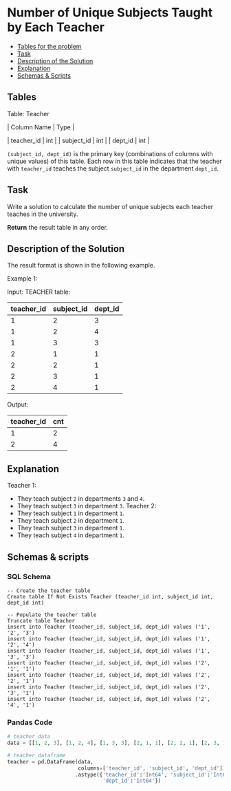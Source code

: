 # Number of Unique Subjects Taught by Each Teacher

- [Tables for the problem](#tables)
- [Task](#task)
- [Description of the Solution](#description-of-the-solution)
- [Explanation](#explanation)
- [Schemas & Scripts](#schemas--scripts)

## Tables 

Table: Teacher

| Column Name | Type |

| teacher_id  | int  |
| subject_id  | int  |
| dept_id     | int  |

`(subject_id, dept_id)` is the primary key (combinations of columns with unique values) of this table.
Each row in this table indicates that the teacher with `teacher_id` teaches the subject `subject_id` 
in the department `dept_id`.

## Task

Write a solution to calculate the number of unique subjects each teacher teaches in the university.

**Return** the result table in any order.

## Description of the Solution ##

The result format is shown in the following example.

Example 1:

Input: 
TEACHER table:

| teacher_id | subject_id | dept_id |
|------------|------------|---------|
| 1          | 2          | 3       |
| 1          | 2          | 4       |
| 1          | 3          | 3       |
| 2          | 1          | 1       |
| 2          | 2          | 1       |
| 2          | 3          | 1       |
| 2          | 4          | 1       |

Output:  

| teacher_id | cnt |
|------------|-----|
| 1          | 2   |
| 2          | 4   |

## Explanation ##

Teacher 1:
  - They teach subject `2` in departments `3` and `4`.
  - They teach subject `3` in department `3`.
Teacher 2:
  - They teach subject `1` in department `1`.
  - They teach subject `2` in department `1`.
  - They teach subject `3` in department `1`.
  - They teach subject `4` in department `1`.

## Schemas & scripts

### SQL Schema

```genericsql
-- Create the teacher table
Create table If Not Exists Teacher (teacher_id int, subject_id int, dept_id int)
    
-- Populate the teacher table
Truncate table Teacher
insert into Teacher (teacher_id, subject_id, dept_id) values ('1', '2', '3')
insert into Teacher (teacher_id, subject_id, dept_id) values ('1', '2', '4')
insert into Teacher (teacher_id, subject_id, dept_id) values ('1', '3', '3')
insert into Teacher (teacher_id, subject_id, dept_id) values ('2', '1', '1')
insert into Teacher (teacher_id, subject_id, dept_id) values ('2', '2', '1')
insert into Teacher (teacher_id, subject_id, dept_id) values ('2', '3', '1')
insert into Teacher (teacher_id, subject_id, dept_id) values ('2', '4', '1')
```

### Pandas Code

```python
# teacher data
data = [[1, 2, 3], [1, 2, 4], [1, 3, 3], [2, 1, 1], [2, 2, 1], [2, 3, 1], [2, 4, 1]]

# teacher dataframe
teacher = pd.DataFrame(data, 
                       columns=['teacher_id', 'subject_id', 'dept_id']) \
                      .astype({'teacher_id':'Int64', 'subject_id':'Int64', 
                               'dept_id':'Int64'})
```